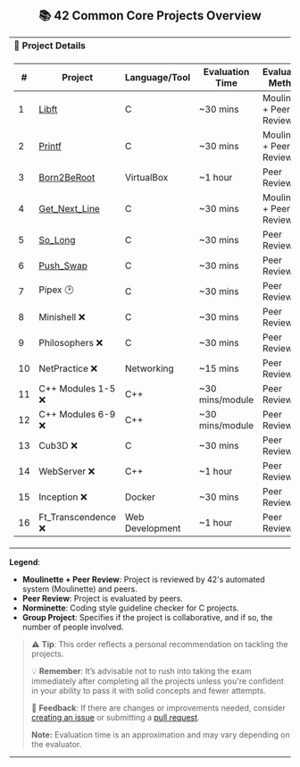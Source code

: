 <h2 align="center">  📚 42 Common Core Projects Overview</h2>

<table>
<tr>
<th align="left">📝 Project Details</th>
</tr>
<tr>
<td>

| # | Project | Language/Tool | Evaluation Time | Evaluation Method | Norminette Required | Points | Group Project |
|---|---|---|---|---|---|---|---|
| 1️ | [Libft](https://github.com/DevAwizard/Libft_by_anwu-yan) | C | ~30 mins | Moulinette + Peer Review | ✅ Yes | 3 | ❌ No |
| 2️ | [Printf](https://github.com/DevAwizard/Printf_by_anwu-yan) | C | ~30 mins | Moulinette + Peer Review | ✅ Yes | 3 | ❌ No |
| 3️ | [Born2BeRoot](https://github.com/DevAwizard) | VirtualBox | ~1 hour | Peer Review | ❌ N/A | 3 | ❌ No |
| 4️ | [Get_Next_Line](https://github.com/DevAwizard/GetNextLine_by_anwuyan) | C | ~30 mins | Moulinette + Peer Review | ✅ Yes | 3 | ❌ No |
| 5️ | [So_Long](https://github.com/DevAwizard/So_Long_By_anwu-yan) | C | ~30 mins | Peer Review | ✅ Yes | 3 | ❌ No |
| 6️ | [Push_Swap](https://github.com/DevAwizard/PushSwap_by_an-wuyan) | C | ~30 mins | Peer Review | ✅ Yes | 3 | ❌ No |
| 7️ | Pipex 🕑 | C | ~30 mins | Peer Review | ✅ Yes | 3 | ❌ No |
| 8️ | Minishell ❌ | C | ~30 mins | Peer Review | ✅ Yes | 3 | 👥 Yes (2) |
| 9️ | Philosophers ❌ | C | ~30 mins | Peer Review | ✅ Yes | 3 | ❌ No |
| 10 | NetPractice ❌ | Networking | ~15 mins | Peer Review | ❌ N/A | 3 | ❌ No |
| 11 | C++ Modules 1-5 ❌ | C++ | ~30 mins/module | Peer Review | ❌ N/A | 2/module | ❌ No |
| 1️2️ | C++ Modules 6-9 ❌ | C++ | ~30 mins/module | Peer Review | ❌ N/A | 2/module | ❌ No |
| 1️3️ | Cub3D ❌| C | ~30 mins | Peer Review | ✅ Yes | 3 | 👥 Yes (2) |
| 1️4️ | WebServer ❌ | C++ | ~1 hour | Peer Review | ❌ N/A | 3 | 👥 Yes |
| 1️5️ | Inception ❌| Docker | ~30 mins | Peer Review | ❌ N/A | 3 | ❌ No |
| 1️6️ | Ft_Transcendence ❌ | Web Development | ~1 hour | Peer Review | ❌ N/A | 3 | 👥 Yes (3-5) |

</td>
</tr>
</table>


**Legend**:

- **Moulinette + Peer Review**: Project is reviewed by 42's automated system (Moulinette) and peers.
- **Peer Review**: Project is evaluated by peers.
- **Norminette**: Coding style guideline checker for C projects.
- **Group Project**: Specifies if the project is collaborative, and if so, the number of people involved.

> ⚠️ **Tip**: This order reflects a personal recommendation on tackling the projects.
>
> 💡 **Remember**: It’s advisable not to rush into taking the exam immediately after completing all the projects unless you're confident in your ability to pass it with solid concepts and fewer attempts.
> 
> 💬 **Feedback**: If there are changes or improvements needed, consider [creating an issue](https://github.com/pasqualerossi/42-School-Guide/issues) or submitting a [pull request](https://github.com/pasqualerossi/42-School-Guide/pulls).
>
> **Note:** Evaluation time is an approximation and may vary depending on the evaluator.


---
